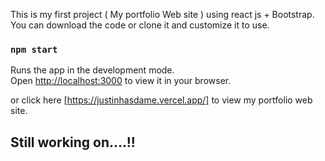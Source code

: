 This is my first project ( My portfolio Web site ) using react js + Bootstrap.
You can download the code or clone it and customize it to use.

### `npm start`

Runs the app in the development mode.\
Open [http://localhost:3000](http://localhost:3000) to view it in your browser.

or click here [https://justinhasdame.vercel.app/] to view my portfolio web site.

## Still working on....!!